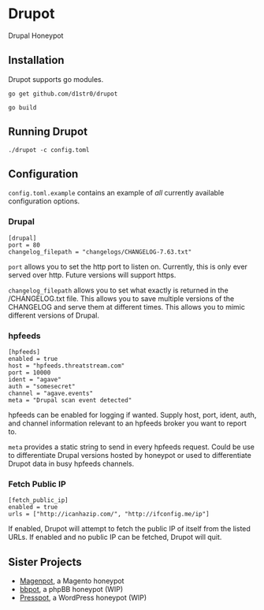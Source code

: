 # Drupot
Drupal Honeypot

## Installation
Drupot supports go modules. 

`go get github.com/d1str0/drupot`

`go build`

## Running Drupot
`./drupot -c config.toml`

## Configuration
`config.toml.example` contains an example of *all* currently available
configuration options.

### Drupal
    [drupal]
    port = 80
    changelog_filepath = "changelogs/CHANGELOG-7.63.txt"

`port` allows you to set the http port to listen on. Currently, this is only ever
served over http. Future versions will support https.

`changelog_filepath` allows you to set what exactly is returned in the
/CHANGELOG.txt file. This allows you to save multiple versions of the CHANGELOG
and serve them at different times. This allows you to mimic different versions
of Drupal.

### hpfeeds
    [hpfeeds]
    enabled = true
    host = "hpfeeds.threatstream.com"
    port = 10000
    ident = "agave"
    auth = "somesecret"
    channel = "agave.events"
    meta = "Drupal scan event detected"

hpfeeds can be enabled for logging if wanted. Supply host, port, ident, auth,
and channel information relevant to an hpfeeds broker you want to report to. 

`meta` provides a static string to send in every hpfeeds request. Could be use
to differentiate Drupal versions hosted by honeypot or used to differentiate
Drupot data in busy hpfeeds channels.

### Fetch Public IP
    [fetch_public_ip]
    enabled = true
    urls = ["http://icanhazip.com/", "http://ifconfig.me/ip"]
    

If enabled, Drupot will attempt to fetch the public IP of itself from the listed
URLs. If enabled and no public IP can be fetched, Drupot will quit.

## Sister Projects
* [Magenpot](https://github.com/trevorleake/magenpot), a Magento honeypot
* [bbpot](https://github.com/d1str0/bbpot), a phpBB honeypot (WIP)
* [Presspot](https://github.com/brooks42/presspot), a WordPress honeypot (WIP)
